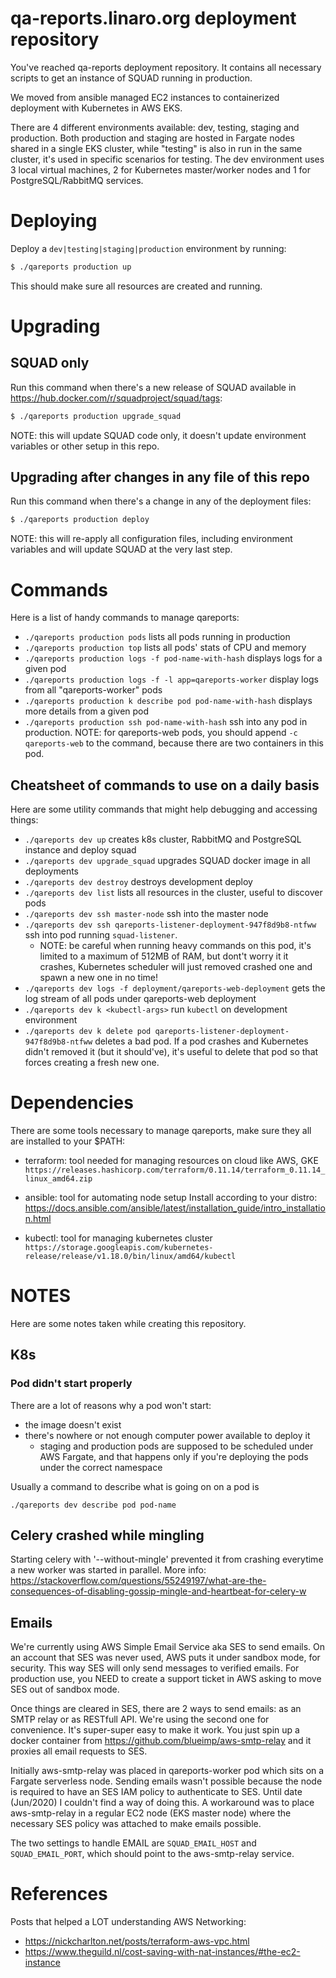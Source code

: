 # qa-reports.linaro.org deployment repository

You've reached qa-reports deployment repository. It contains all
necessary scripts to get an instance of SQUAD running in production.

We moved from ansible managed EC2 instances to containerized deployment with Kubernetes in AWS EKS.

There are 4 different environments available: dev, testing, staging and production.
Both production and staging are hosted in Fargate nodes shared in a single EKS cluster,
while "testing" is also in run in the same cluster, it's used in specific scenarios for testing.
The dev environment uses 3 local virtual machines, 2 for Kubernetes master/worker nodes and 1 for PostgreSQL/RabbitMQ services.

# Deploying

Deploy a `dev|testing|staging|production` environment by running:

```bash
$ ./qareports production up
```

This should make sure all resources are created and running.

# Upgrading

## SQUAD only

Run this command when there's a new release of SQUAD available in https://hub.docker.com/r/squadproject/squad/tags:

```bash
$ ./qareports production upgrade_squad
```

NOTE: this will update SQUAD code only, it doesn't update environment variables or other setup in this repo.

## Upgrading after changes in any file of this repo

Run this command when there's a change in any of the deployment files:

```bash
$ ./qareports production deploy
```

NOTE: this will re-apply all configuration files, including environment variables and will
update SQUAD at the very last step.

# Commands

Here is a list of handy commands to manage qareports:

* `./qareports production pods` lists all pods running in production
* `./qareports production top` lists all pods' stats of CPU and memory
* `./qareports production logs -f pod-name-with-hash` displays logs for a given pod
* `./qareports production logs -f -l app=qareports-worker` display logs from all "qareports-worker" pods
* `./qareports production k describe pod pod-name-with-hash` displays more details from a given pod
* `./qareports production ssh pod-name-with-hash` ssh into any pod in production.
  NOTE: for qareports-web pods, you should append `-c qareports-web` to the command, because there are two containers in this pod.


## Cheatsheet of commands to use on a daily basis

Here are some utility commands that might help debugging and accessing things:

* `./qareports dev up` creates k8s cluster, RabbitMQ and PostgreSQL instance and deploy squad
* `./qareports dev upgrade_squad` upgrades SQUAD docker image in all deployments
* `./qareports dev destroy` destroys development deploy
* `./qareports dev list` lists all resources in the cluster, useful to discover pods
* `./qareports dev ssh master-node` ssh into the master node
* `./qareports dev ssh qareports-listener-deployment-947f8d9b8-ntfww` ssh into pod running `squad-listener`.
  * NOTE: be careful when running heavy commands on this pod, it's limited to a maximum of 512MB of RAM, but
    dont't worry it it crashes, Kubernetes scheduler will just removed crashed one and spawn a new one in no time!
* `./qareports dev logs -f deployment/qareports-web-deployment` gets the log stream of all pods under qareports-web deployment
* `./qareports dev k <kubectl-args>` run `kubectl` on development environment
* `./qareports dev k delete pod qareports-listener-deployment-947f8d9b8-ntfww` deletes a bad pod. If a pod crashes and
  Kubernetes didn't removed it (but it should've), it's useful to delete that pod so that forces creating a fresh new one.

# Dependencies

There are some tools necessary to manage qareports, make sure they all are installed to your $PATH:

* terraform: tool needed for managing resources on cloud like AWS, GKE
  `https://releases.hashicorp.com/terraform/0.11.14/terraform_0.11.14_linux_amd64.zip`

* ansible: tool for automating node setup
  Install according to your distro: https://docs.ansible.com/ansible/latest/installation_guide/intro_installation.html

* kubectl: tool for managing kubernetes cluster
  `https://storage.googleapis.com/kubernetes-release/release/v1.18.0/bin/linux/amd64/kubectl`

# NOTES

Here are some notes taken while creating this repository.

## K8s
### Pod didn't start properly

There are a lot of reasons why a pod won't start:
* the image doesn't exist
* there's nowhere or not enough computer power available to deploy it
  * staging and production pods are supposed to be scheduled under AWS Fargate, and that happens only if you're deploying the pods under the correct namespace

Usually a command to describe what is going on on a pod is

```
./qareports dev describe pod pod-name
```

## Celery crashed while mingling

Starting celery with '--without-mingle' prevented it from crashing everytime a new worker was started in parallel.
More info: https://stackoverflow.com/questions/55249197/what-are-the-consequences-of-disabling-gossip-mingle-and-heartbeat-for-celery-w

## Emails

We're currently using AWS Simple Email Service aka SES to send emails. On an account that SES was never used, AWS puts it under sandbox
mode, for security. This way SES will only send messages to verified emails. For production use, you NEED to create a support ticket in
AWS asking to move SES out of sandbox mode.

Once things are cleared in SES, there are 2 ways to send emails: as an SMTP relay or as RESTfull API. We're using the 
second one for convenience. It's super-super easy to make it work. You just spin up a docker container from https://github.com/blueimp/aws-smtp-relay
and it proxies all email requests to SES.

Initially aws-smtp-relay was placed in qareports-worker pod which sits on a Fargate serverless node.
Sending emails wasn't possible because the node is required to have an SES IAM policy to authenticate to SES.
Until date (Jun/2020) I couldn't find a way of doing this.
A workaround was to place aws-smtp-relay in a regular EC2 node (EKS master node) where the necessary SES policy was attached to make emails possible.

The two settings to handle EMAIL are `SQUAD_EMAIL_HOST` and `SQUAD_EMAIL_PORT`, which should point to the aws-smtp-relay service.

# References

Posts that helped a LOT understanding AWS Networking:
* https://nickcharlton.net/posts/terraform-aws-vpc.html
* https://www.theguild.nl/cost-saving-with-nat-instances/#the-ec2-instance
